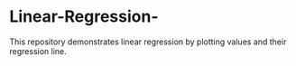 # Linear-Regression-
This repository demonstrates linear regression by plotting values and their regression line.
